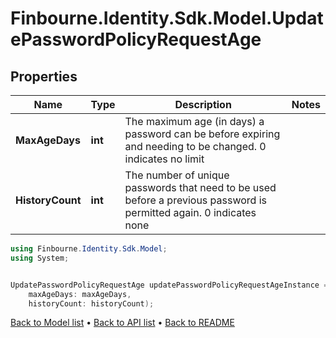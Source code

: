 # Finbourne.Identity.Sdk.Model.UpdatePasswordPolicyRequestAge

## Properties

Name | Type | Description | Notes
------------ | ------------- | ------------- | -------------
**MaxAgeDays** | **int** | The maximum age (in days) a password can be before expiring and needing to be changed. 0 indicates no limit | 
**HistoryCount** | **int** | The number of unique passwords that need to be used before a previous password is permitted again. 0 indicates none | 

```csharp
using Finbourne.Identity.Sdk.Model;
using System;


UpdatePasswordPolicyRequestAge updatePasswordPolicyRequestAgeInstance = new UpdatePasswordPolicyRequestAge(
    maxAgeDays: maxAgeDays,
    historyCount: historyCount);
```

[Back to Model list](../README.md#documentation-for-models) &#8226; [Back to API list](../README.md#documentation-for-api-endpoints) &#8226; [Back to README](../README.md)
